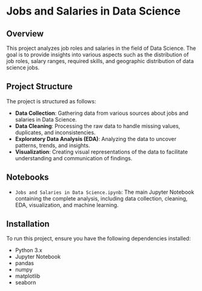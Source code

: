# Jobs and Salaries in Data Science

## Overview

This project analyzes job roles and salaries in the field of Data Science. The goal is to provide insights into various aspects such as the distribution of job roles, salary ranges, required skills, and geographic distribution of data science jobs.

## Project Structure

The project is structured as follows:

- **Data Collection**: Gathering data from various sources about jobs and salaries in Data Science.
- **Data Cleaning**: Processing the raw data to handle missing values, duplicates, and inconsistencies.
- **Exploratory Data Analysis (EDA)**: Analyzing the data to uncover patterns, trends, and insights.
- **Visualization**: Creating visual representations of the data to facilitate understanding and communication of findings.


## Notebooks

- `Jobs and Salaries in Data Science.ipynb`: The main Jupyter Notebook containing the complete analysis, including data collection, cleaning, EDA, visualization, and machine learning.

## Installation

To run this project, ensure you have the following dependencies installed:

- Python 3.x
- Jupyter Notebook
- pandas
- numpy
- matplotlib
- seaborn
